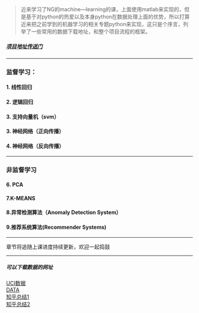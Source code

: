 >近来学习了NG的machine—learning的课，上面使用matlab来实现的，但是基于对python的热爱以及本身python在数据处理上面的优势，所以打算近来把之前学到的机器学习的相关专题python来实现，这只是个序言，列举了一些常用的数据下载地址，和整个项目流程的框架。

##### [项目地址传送门](https://github.com/IversionBY/sklearn_machine_learning)
--------------------------------------
### 监督学习：
#### 1. 线性回归
#### 2. 逻辑回归
#### 3. 支持向量机（svm）
#### 3. 神经网络（正向传播）
#### 4. 神经网络（反向传播）  

-----------------------------------------------

### 非监督学习
#### 6. PCA
#### 7.K-MEANS
#### 8.异常检测算法（Anomaly Detection System）
#### 9.推荐系统算法(Recommender Systems)


----------------------
章节将追随上课进度持续更新，欢迎一起捣鼓














-------------------------

##### 可以下载数据的网址

[UCI数据](http://archive.ics.uci.edu/ml/datasets.html)  
[DATA](https://data.gov.uk/)  
[知乎总结1](https://www.zhihu.com/question/63383992)  
[知乎总结2](https://zhuanlan.zhihu.com/p/25138563) 